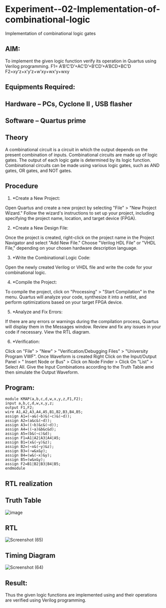 # Experiment--02-Implementation-of-combinational-logic
Implementation of combinational logic gates
 
## AIM:
To implement the given logic function verify its operation in Quartus using Verilog programming.
 F1= A’B’C’D’+AC’D’+B’CD’+A’BCD+BC’D
F2=xy’z+x’y’z+w’xy+wx’y+wxy
 
 
 
## Equipments Required:
## Hardware – PCs, Cyclone II , USB flasher
## Software – Quartus prime


## Theory
 A combinational circuit is a circuit in which the output depends on the present combination of inputs.
Combinational circuits are made up of logic gates. The output of each logic gate is determined by its logic function. Combinational circuits can be made using various logic gates, such as AND gates, OR gates, and NOT gates.
## Procedure
1.	*Create a New Project:

Open Quartus and create a new project by selecting "File" > "New Project Wizard."
Follow the wizard's instructions to set up your project, including specifying the project name, location, and target device (FPGA).



2.	*Create a New Design File:

Once the project is created, right-click on the project name in the Project Navigator and select "Add New File."
Choose "Verilog HDL File" or "VHDL File," depending on your chosen hardware description language.

3.	*Write the Combinational Logic Code:

Open the newly created Verilog or VHDL file and write the code for your combinational logic.

4.	*Compile the Project:

To compile the project, click on "Processing" > "Start Compilation" in the menu.
Quartus will analyze your code, synthesize it into a netlist, and perform optimizations based on your target FPGA device.

5.	*Analyze and Fix Errors:
 
If there are any errors or warnings during the compilation process, Quartus will display them in the Messages window.
Review and fix any issues in your code if necessary.
View the RTL diagram.

6.	*Verification:

Click on "File" > "New" > "Verification/Debugging Files" > "University Program VWF".
Once Waveform is created Right Click on the Input/Output Panel > " Insert Node or Bus" > Click on Node Finder > Click On "List" > Select All.
Give the Input Combinations according to the Truth Table amd then simulate the Output Waveform.

## Program:
````
module KMAP(a,b,c,d,w,x,y,z,F1,F2); 
input a,b,c,d,w,x,y,z; 
output F1,F2; 
wire A1,A2,A3,A4,A5,B1,B2,B3,B4,B5; 
assign A1=(~a&(~b)&(~c)&(~d)); 
assign A2=(a&c&(~d)); 
assign A3=((~b)&c&(~d));
assign A4=((~a)&b&c&d);
assign A5=(b&(~c)&d);
assign F1=A1|A2|A3|A4|A5; 
assign B1=(x&(~y)&z); 
assign B2=(~x&(~y)&z); 
assign B3=(~w&x&y);
assign B4=(w&(~x)&y);
assign B5=(w&x&y);
assign F2=B1|B2|B3|B4|B5;
endmodule 
````
## RTL realization
## Truth Table
![image](https://github.com/VISHWARAJ-G/Experiment--02-Implementation-of-combinational-logic-/assets/140417431/2294fdf1-5ebd-4fb5-92f2-7deb6f4d1269)

## RTL
![Screenshot (65)](https://github.com/VISHWARAJ-G/Experiment--02-Implementation-of-combinational-logic-/assets/140417431/df6247c7-27ac-421b-bb36-6d26dc5d7ba2)

## Timing Diagram
![Screenshot (64)](https://github.com/VISHWARAJ-G/Experiment--02-Implementation-of-combinational-logic-/assets/140417431/0d8a359e-dca2-4a2a-9cd6-2d371a883feb)

## Result:
Thus the given logic functions are implemented using  and their operations are verified using Verilog programming.
